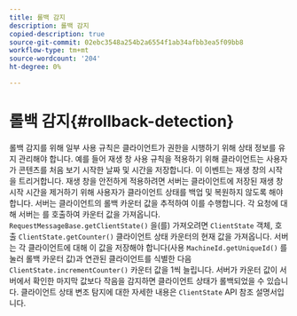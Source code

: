 ```yaml
---
title: 롤백 감지
description: 롤백 감지
copied-description: true
source-git-commit: 02ebc3548a254b2a6554f1ab34afbb3ea5f09bb8
workflow-type: tm+mt
source-wordcount: '204'
ht-degree: 0%

---
```


# 롤백 감지{#rollback-detection}

롤백 감지를 위해 일부 사용 규칙은 클라이언트가 권한을 시행하기 위해 상태 정보를 유지 관리해야 합니다. 예를 들어 재생 창 사용 규칙을 적용하기 위해 클라이언트는 사용자가 콘텐츠를 처음 보기 시작한 날짜 및 시간을 저장합니다. 이 이벤트는 재생 창의 시작을 트리거합니다. 재생 창을 안전하게 적용하려면 서버는 클라이언트에 저장된 재생 창 시작 시간을 제거하기 위해 사용자가 클라이언트 상태를 백업 및 복원하지 않도록 해야 합니다. 서버는 클라이언트의 롤백 카운터 값을 추적하여 이를 수행합니다. 각 요청에 대해 서버는 를 호출하여 카운터 값을 가져옵니다. `RequestMessageBase.getClientState()` 을(를) 가져오려면 `ClientState` 객체, 호출 `ClientState.getCounter()` 클라이언트 상태 카운터의 현재 값을 가져옵니다. 서버는 각 클라이언트에 대해 이 값을 저장해야 합니다(사용 `MachineId.getUniqueId()` 를 눌러 롤백 카운터 값)과 연관된 클라이언트를 식별한 다음 `ClientState.incrementCounter()` 카운터 값을 1씩 늘립니다. 서버가 카운터 값이 서버에서 확인한 마지막 값보다 작음을 감지하면 클라이언트 상태가 롤백되었을 수 있습니다. 클라이언트 상태 변조 탐지에 대한 자세한 내용은 `ClientState` API 참조 설명서입니다.
